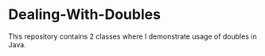 # Dealing-With-Doubles
This repository contains 2 classes where I demonstrate usage of doubles in Java.
